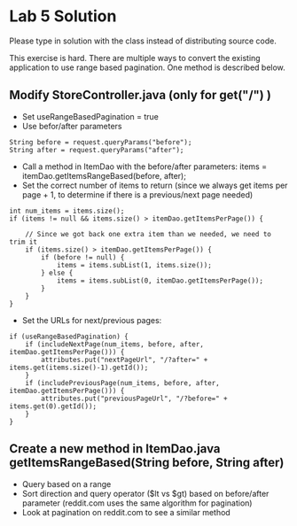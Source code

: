 Lab 5 Solution
==============

Please type in solution with the class instead of distributing source code.

This exercise is hard.  There are multiple ways to convert the existing application to use range based pagination.  One method is described below.

Modify StoreController.java (only for get("/") )
------------------------------------------------

- Set useRangeBasedPagination = true
- Use befor/after parameters

```
String before = request.queryParams("before");
String after = request.queryParams("after");
```

- Call a method in ItemDao with the before/after parameters: items = itemDao.getItemsRangeBased(before, after);
- Set the correct number of items to return (since we always get items per page + 1, to determine if there is a previous/next page needed)

```
int num_items = items.size();
if (items != null && items.size() > itemDao.getItemsPerPage()) {

    // Since we got back one extra item than we needed, we need to trim it
    if (items.size() > itemDao.getItemsPerPage()) {
        if (before != null) {
            items = items.subList(1, items.size());
        } else {
            items = items.subList(0, itemDao.getItemsPerPage());
        }
    }
}
```

- Set the URLs for next/previous pages:

```
if (useRangeBasedPagination) {
    if (includeNextPage(num_items, before, after, itemDao.getItemsPerPage())) {
        attributes.put("nextPageUrl", "/?after=" + items.get(items.size()-1).getId());
    }
    if (includePreviousPage(num_items, before, after, itemDao.getItemsPerPage())) {
        attributes.put("previousPageUrl", "/?before=" + items.get(0).getId());
    }
}
```

Create a new method in ItemDao.java getItemsRangeBased(String before, String after)
-----------------------------------------------------------------------------------

- Query based on a range
- Sort direction and query operator ($lt vs $gt) based on before/after parameter (reddit.com uses the same algorithm for pagination)
- Look at pagination on reddit.com to see a similar method



